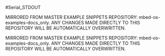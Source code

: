 #Serial_STDOUT

MIRRORED FROM MASTER EXAMPLE SNIPPETS REPOSITORY: mbed-os-examples-docs_only.
ANY CHANGES MADE DIRECTLY TO THIS REPOSITORY WILL BE AUTOMATICALLY OVERWRITTEN.

MIRRORED FROM MASTER EXAMPLE SNIPPETS REPOSITORY: mbed-os-examples-docs_only.
ANY CHANGES MADE DIRECTLY TO THIS REPOSITORY WILL BE AUTOMATICALLY OVERWRITTEN.
